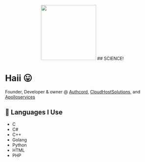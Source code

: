 <div id="header" align="center">
  <img src="https://cdn.discordapp.com/attachments/1066513793854750862/1066860872959524925/image3.png" width="180"/>
  ## SCIENCE! 
</div>


# Haii 😛

Founder, Developer & owner @ <a href="https://authcord.xyz">Authcord</a>, <a href="https://cloudhostsolutions.co">CloudHostSolutions</a>, and <a href="https://apolloservices.xyz">Apolloservices</a>

## 🐸 Languages I Use
- C
- C#
- C++
- Golang
- Python
- HTML 
- PHP

